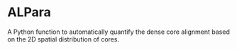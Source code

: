 # ALPara
A Python function to automatically quantify the dense core alignment based on the 2D spatial distribution of cores.

